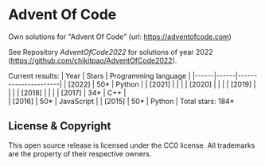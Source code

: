 Advent Of Code
===

Own solutions for "Advent Of Code" (url: https://adventofcode.com)

See Repository *AdventOfCode2022* for solutions of year 2022 (https://github.com/chikitpao/AdventOfCode2022).

Current results:
| Year | Stars | Programming language |
|------|------|----------------------|
| \[2022\] | 50\* | Python |
| \[2021\] |  |  |
| \[2020\] |  |  |
| \[2019\] |  |  |
| \[2018\] |  |  |
| \[2017\] | 34\* | C++ |  
| \[2016\] | 50\* | JavaScript |
| \[2015\] | 50\* | Python |
Total stars: 184\*

License & Copyright
-------------------
This open source release is licensed under the CC0 license. All trademarks are the property of their respective owners.
